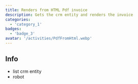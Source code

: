 ```yaml
---
title: Renders from HTML Pdf invoice
description: Gets the crm entity and renders the invoice
categories: 
  - 'category_1'
badges: 
  - 'badge_3'
avatar: '/activities/PdfFromHtml.webp'
---
```

## Info

- list crm entity
- robot
